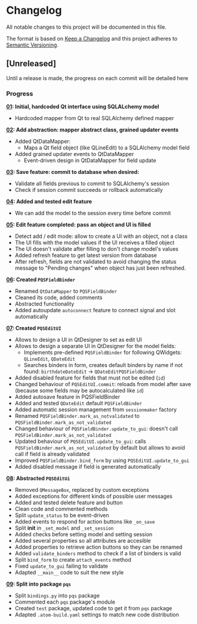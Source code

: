 # Changelog
All notable changes to this project will be documented in this file.

The format is based on [Keep a Changelog](http://keepachangelog.com/en/1.0.0/)
and this project adheres to [Semantic Versioning](http://semver.org/spec/v2.0.0.html).

## [Unreleased]
Until a release is made, the progress on each commit will be detailed here

### Progress
**[01](../../commit/b81d6b02a716ddb1f331e31fea1abc944511db44): Initial, hardcoded Qt interface using SQLALchemy model**
 - Hardcoded mapper from Qt to real SQLAlchemy defined mapper

**[02](../../commit/a0b539d928daa96dac577112d83a21447110aa6b): Add abstraction: mapper abstract class, grained updater events**
 - Added QtDataMapper:
    - Maps a Qt field object (like QLineEdit) to a SQLAlchemy model field
 - Added grained updater events to QtDataMapper
    - Event-driven design in QtDataMapper for field update

**[03](../../commit/d3a1f4dde4a2e36be072594f0e357776a51c693f): Save feature: commit to database when desired:**
 - Validate all fields previous to commit to SQLAlchemy's session
 - Check if session commit succeeds or rollback automatically

**[04](../../commit/d2e1f05837a09e22b11e376f26f75105fcdc1491): Added and tested edit feature**
  - We can add the model to the session every time before commit

**[05](../../commit/ccb38db81eea02fcf338c563d712f21df79c8ce1): Edit feature completed: pass an object and UI is filled**
 - Detect add / edit mode: allow to create a UI with an object, not a class
 - The UI fills with the model values if the UI receives a filled object
 - The UI doesn't validate after filling to don't change model's values
 - Added refresh feature to get latest version from database
 - After refresh, fields are not validated to avoid changing the status
   message to "Pending changes" when object has just been refreshed.

**[06](../../commit/7605264ede316c8d6589ce34b124152304eed657): Created `PQSFieldBinder`**
 - Renamed `QtDataMapper` to `PQSFieldBinder`
 - Cleaned its code, added comments
 - Abstracted functionality
 - Added autoupdate `autoconnect` feature to connect signal and slot
   automatically

**[07](../../commit/f65bde050f032d68092da4b3b4f4c179e859f110): Created `PQSEditUI`**
 - Allows to design a UI in QtDesigner to set as edit UI
 - Allows to design a separate UI in QtDesigner for the model fields:
    - Implements pre-defined `PQSFieldBinder` for following QWidgets:
      `QLineEdit`, `QDateEdit`
    - Searches binders in form, creates default binders by name if not found:
      `birthdateDateEdit` -> `QDateEditPQSFieldBinder`
 - Added disabled feature for fields that must not be edited (`id`)
 - Changed behaviour of `PQSEditUI.commit`: reloads from model after save
   (because some fields may be autocalculated like `id`)
 - Added autosave feature in PQSFieldBinder
 - Added and tested `QDateEdit` default `PQSFieldBinder`
 - Added automatic session management from `sessionmaker` factory
 - Renamed `PQSFieldBinder.mark_as_notvalidated` to 
   `PQSFieldBinder.mark_as_not_validated`
 - Changed behaviour of `PQSFieldBinder.update_to_gui`: doesn't call 
   `PQSFieldBinder.mark_as_not_validated`
 - Updated behaviour of `PQSEditUI.update_to_gui`: calls 
   `PQSFieldBinder.mark_as_not_validated` by default but allows to avoid call 
   if field is already validated
 - Improved `PQSFieldBinder.bind_form` by using `PQSEditUI.update_to_gui`
 - Added disabled message if field is generated automatically

**[08](../../commits/5630ed78346d42b66e74ee47ccb9ee0880d63ef5): Abstracted `PQSEditUi`**
 - Removed `QMessageBox`, replaced by custom exceptions
 - Added exceptions for different kinds of possible user messages
 - Added and tested delete feature and button
 - Clean code and commented methods
 - Split `update_status` to be event-driven
 - Added events to respond for action buttons like `_on_save`
 - Split __init__ in `_set_model` and `_set_session`
 - Added checks before setting model and setting session
 - Added several properties so all attributes are accesible
 - Added properties to retrieve action buttons so they can be renamed
 - Added `validate_binders` method to check if a list of binders is valid
 - Split `bind_form` to create `attach_events` method
 - Fixed `update_to_gui` failing to validate
 - Adapted `__main__` code to suit the new style

**[09](../../commits/master): Split into package `pqs`**
 - Split `bindings.py` into `pqs` package
 - Commented each `pqs` package's module
 - Created `test` package, updated code to get it from `pqs` package
 - Adapted `.atom-build.yaml` settings to match new code distribution
